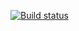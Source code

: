 [![Build status](https://ci.appveyor.com/api/projects/status/fjj7ti6as9knymn0?svg=true)](https://ci.appveyor.com/project/Yurii26672/card-order)
